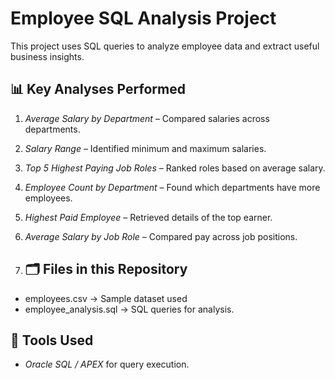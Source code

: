 # Employee SQL Analysis Project  

This project uses SQL queries to analyze employee data and extract useful business insights.  

## 📊 Key Analyses Performed
1. *Average Salary by Department* – Compared salaries across departments.  
2. *Salary Range* – Identified minimum and maximum salaries.  
3. *Top 5 Highest Paying Job Roles* – Ranked roles based on average salary.  
4. *Employee Count by Department* – Found which departments have more employees.  
5. *Highest Paid Employee* – Retrieved details of the top earner.  
6. *Average Salary by Job Role* – Compared pay across job positions.
  
7. ## 🗂 Files in this Repository
- employees.csv → Sample dataset used  
- employee_analysis.sql → SQL queries for analysis.  

## 🚀 Tools Used
- *Oracle SQL / APEX* for query execution.  
  
